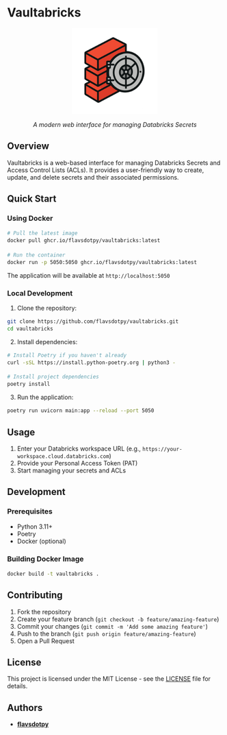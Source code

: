 # Vaultabricks

<div align="center">
  <img src="docs/logo.png" alt="Vaultabricks Logo" width="200"/>
  <br/>
  <p><i>A modern web interface for managing Databricks Secrets</i></p>
</div>

## Overview

Vaultabricks is a web-based interface for managing Databricks Secrets and Access Control Lists (ACLs). It provides a user-friendly way to create, update, and delete secrets and their associated permissions.

## Quick Start

### Using Docker

```bash
# Pull the latest image
docker pull ghcr.io/flavsdotpy/vaultabricks:latest

# Run the container
docker run -p 5050:5050 ghcr.io/flavsdotpy/vaultabricks:latest
```

The application will be available at `http://localhost:5050`

### Local Development

1. Clone the repository:
```bash
git clone https://github.com/flavsdotpy/vaultabricks.git
cd vaultabricks
```

2. Install dependencies:
```bash
# Install Poetry if you haven't already
curl -sSL https://install.python-poetry.org | python3 -

# Install project dependencies
poetry install
```

3. Run the application:
```bash
poetry run uvicorn main:app --reload --port 5050
```

## Usage

1. Enter your Databricks workspace URL (e.g., `https://your-workspace.cloud.databricks.com`)
2. Provide your Personal Access Token (PAT)
3. Start managing your secrets and ACLs

## Development

### Prerequisites

- Python 3.11+
- Poetry
- Docker (optional)

### Building Docker Image

```bash
docker build -t vaultabricks .
```

## Contributing

1. Fork the repository
2. Create your feature branch (`git checkout -b feature/amazing-feature`)
3. Commit your changes (`git commit -m 'Add some amazing feature'`)
4. Push to the branch (`git push origin feature/amazing-feature`)
5. Open a Pull Request

## License

This project is licensed under the MIT License - see the [LICENSE](LICENSE) file for details.

## Authors

* **[flavsdotpy](github.com/flavsdotpy)**
